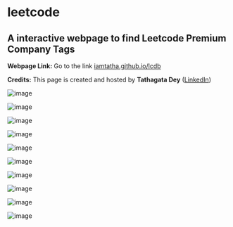 # leetcode

## A interactive webpage to find Leetcode Premium Company Tags 

**Webpage Link:** Go to the link [iamtatha.github.io/lcdb](iamtatha.github.io/lcdb)

**Credits:** This page is created and hosted by **Tathagata Dey** ([LinkedIn](https://www.linkedin.com/in/tathagata-dey-580245172/))



![image](https://github.com/user-attachments/assets/e90fd7d7-4682-40e5-a968-9fc3af7ef6b4)


![image](https://github.com/user-attachments/assets/00161f96-2516-4c98-bb6d-82895a527566)


![image](https://github.com/user-attachments/assets/dca0f1cf-722c-417a-91a3-2d45115a2afe)


![image](https://github.com/user-attachments/assets/2d3e4fef-bb60-4f2a-ba46-5b74328703e7)


![image](https://github.com/user-attachments/assets/0c8b8fef-e5eb-41ef-ab7b-7578d1122dcb)


![image](https://github.com/user-attachments/assets/3a0e9fb8-3784-4063-8a57-f5001481ac03)


![image](https://github.com/user-attachments/assets/b33cabf7-30fb-4da9-9a66-1f73e7ee54d1)


![image](https://github.com/user-attachments/assets/c3c77aec-0752-4f4c-8e0b-da27608be29b)


![image](https://github.com/user-attachments/assets/bf4f1ef6-1883-4edf-93c1-17fa35a6119d)


![image](https://github.com/user-attachments/assets/d6ddddd7-78a9-4513-ab1a-660c8b8cca72)



